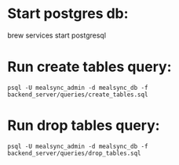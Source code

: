 # Start postgres db:
brew services start postgresql

# Run create tables query:
`psql -U mealsync_admin -d mealsync_db -f backend_server/queries/create_tables.sql`

# Run drop tables query:
`psql -U mealsync_admin -d mealsync_db -f backend_server/queries/drop_tables.sql`